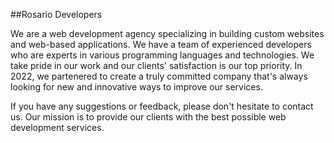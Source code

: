 ##Rosario Developers

We are a web development agency specializing in building custom websites and web-based applications. We have a team of experienced developers who are experts in various programming languages and technologies. We take pride in our work and our clients' satisfaction is our top priority. In 2022, we partenered to create a truly committed company that's always looking for new and innovative ways to improve our services.

If you have any suggestions or feedback, please don't hesitate to contact us. Our mission is to provide our clients with the best possible web development services.
